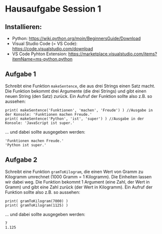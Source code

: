 # Hausaufgabe Session 1

## Installieren:

- Python: https://wiki.python.org/moin/BeginnersGuide/Download
- Visual Studio Code (= VS Code): https://code.visualstudio.com/download
- VS Code Pyhton Extension: https://marketplace.visualstudio.com/items?itemName=ms-python.python

## Aufgabe 1

Schreibt eine Funktion `makeSentence`, die aus drei Strings einen Satz macht.
Die Funktion bekommt drei Argumente (die drei Strings) und gibt einen neuen String (den Satz) zurück.
Ein Aufruf der Funktion sollte also z.B. so aussehen:

```
print( makeSentence('Funktionen', 'machen', 'Freude') ) //Ausgabe in der Konsole: 'Funktionen machen Freude.'
print( makeSentence('Python', 'ist', 'super') ) //Ausgabe in der Konsole: 'JavaScript ist super.' 
```
... und dabei sollte ausgegeben werden:

```
'Funktionen machen Freude.'
'Python ist super.' 
```

## Aufgabe 2

Schreibt eine Funktion `gramToKilogram`, die einen Wert von Gramm zu Kilogramm umrechnet (1000 Gramm = 1 Kilogramm).
Die Einheiten lassen wir dabei weg.
Die Funktion bekommt 1 Argument (eine Zahl, der Wert in Gramm) und gibt eine Zahl zurück (der Wert in Kilogramm).
Ein Aufruf der Funktion sollte also z.B. so aussehen:

```
print( gramToKilogram(7000) )
print( gramToKilogram(1125) )
```
... und dabei sollte ausgegeben werden:

```
7
1.125
```
